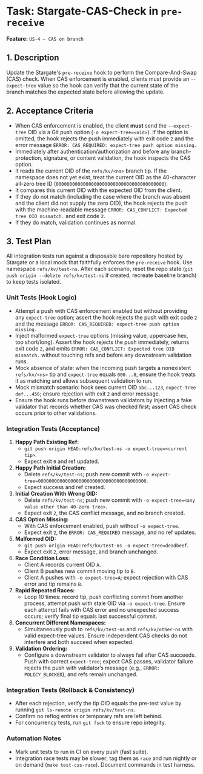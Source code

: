 # Task: Stargate-CAS-Check in `pre-receive`

**Feature:** `US-4 — CAS on branch`

## 1. Description

Update the Stargate's `pre-receive` hook to perform the Compare-And-Swap (CAS) check. When CAS enforcement is enabled, clients must provide an `--expect-tree` value so the hook can verify that the current state of the branch matches the expected state before allowing the update.

## 2. Acceptance Criteria

- When CAS enforcement is enabled, the client **must** send the `--expect-tree` OID via a Git push option (`-o expect-tree=<oid>`). If the option is omitted, the hook rejects the push immediately with exit code `2` and the error message `ERROR: CAS_REQUIRED: expect-tree push option missing.`
- Immediately after authentication/authorization and before any branch-protection, signature, or content validation, the hook inspects the CAS option.
- It reads the current OID of the `refs/kv/<ns>` branch tip. If the namespace does not yet exist, treat the current OID as the 40-character all-zero tree ID (`0000000000000000000000000000000000000000`).
- It compares this current OID with the expected OID from the client.
- If they do not match (including the case where the branch was absent and the client did not supply the zero OID), the hook rejects the push with the machine-readable message `ERROR: CAS_CONFLICT: Expected tree OID mismatch.` and exit code `2`.
- If they do match, validation continues as normal.

## 3. Test Plan

All integration tests run against a disposable bare repository hosted by Stargate or a local mock that faithfully enforces the `pre-receive` hook. Use namespace `refs/kv/test-ns`. After each scenario, reset the repo state (`git push origin --delete refs/kv/test-ns` if created, recreate baseline branch) to keep tests isolated.

### Unit Tests (Hook Logic)
- Attempt a push with CAS enforcement enabled but without providing any `expect-tree` option; assert the hook rejects the push with exit code `2` and the message `ERROR: CAS_REQUIRED: expect-tree push option missing.`
- Inject malformed `expect-tree` options (missing value, uppercase hex, too short/long). Assert the hook rejects the push immediately, returns exit code `2`, and emits `ERROR: CAS_CONFLICT: Expected tree OID mismatch.` without touching refs and before any downstream validation runs.
- Mock absence of state: when the incoming push targets a nonexistent `refs/kv/<ns>` tip and `expect-tree` equals `000...0`, ensure the hook treats it as matching and allows subsequent validation to run.
- Mock mismatch scenario: hook sees current OID `abc...123`, `expect-tree` `def...456`; ensure rejection with exit `2` and error message.
- Ensure the hook runs before downstream validators by injecting a fake validator that records whether CAS was checked first; assert CAS check occurs prior to other validations.

### Integration Tests (Acceptance)
1. **Happy Path Existing Ref:**
   - `git push origin HEAD:refs/kv/test-ns -o expect-tree=<current tip>`.
   - Expect exit `0` and ref updated.
2. **Happy Path Initial Creation:**
   - Delete `refs/kv/test-ns`; push new commit with `-o expect-tree=0000000000000000000000000000000000000000`.
   - Expect success and ref created.
3. **Initial Creation With Wrong OID:**
   - Delete `refs/kv/test-ns`; push new commit with `-o expect-tree=<any value other than 40-zero tree>`.
   - Expect exit `2`, the CAS conflict message, and no branch created.
4. **CAS Option Missing:**
   - With CAS enforcement enabled, push without `-o expect-tree`.
   - Expect exit `2`, the `ERROR: CAS_REQUIRED` message, and no ref updates.
5. **Malformed OID:**
   - `git push origin HEAD:refs/kv/test-ns -o expect-tree=deadbeef`.
   - Expect exit `2`, error message, and branch unchanged.
6. **Race Condition Loss:**
   - Client A records current OID `A`.
   - Client B pushes new commit moving tip to `B`.
   - Client A pushes with `-o expect-tree=A`; expect rejection with CAS error and tip remains `B`.
7. **Rapid Repeated Races:**
   - Loop 10 times: record tip, push conflicting commit from another process, attempt push with stale OID via `-o expect-tree`. Ensure each attempt fails with CAS error and no unexpected success occurs; verify final tip equals last successful commit.
8. **Concurrent Different Namespaces:**
   - Simultaneously push to `refs/kv/test-ns` and `refs/kv/other-ns` with valid expect-tree values. Ensure independent CAS checks do not interfere and both succeed when expected.
9. **Validation Ordering:**
   - Configure a downstream validator to always fail after CAS succeeds. Push with correct `expect-tree`; expect CAS passes, validator failure rejects the push with validator’s message (e.g., `ERROR: POLICY_BLOCKED`), and refs remain unchanged.

### Integration Tests (Rollback & Consistency)
- After each rejection, verify the tip OID equals the pre-test value by running `git ls-remote origin refs/kv/test-ns`.
- Confirm no reflog entries or temporary refs are left behind.
- For concurrency tests, run `git fsck` to ensure repo integrity.

### Automation Notes
- Mark unit tests to run in CI on every push (fast suite).
- Integration race tests may be slower; tag them as `race` and run nightly or on demand (`make test-cas-race`). Document commands in test harness.
